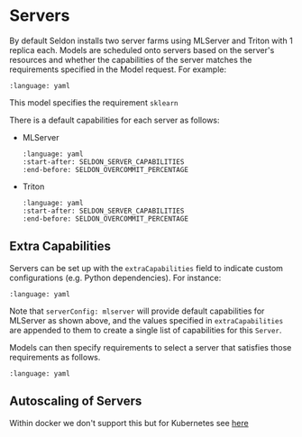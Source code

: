 # Servers

By default Seldon installs two server farms using MLServer and Triton with 1 replica each. Models are scheduled onto servers based on the server's resources and whether the capabilities of the server matches the requirements specified in the Model request. For example:

```{literalinclude} ../../../../samples/models/sklearn-iris-gs.yaml
:language: yaml
```

This model specifies the requirement `sklearn`

There is a default capabilities for each server as follows:

* MLServer
  ```{literalinclude} ../../../../operator/config/serverconfigs/mlserver.yaml
  :language: yaml
  :start-after: SELDON_SERVER_CAPABILITIES
  :end-before: SELDON_OVERCOMMIT_PERCENTAGE
* Triton
  ```{literalinclude} ../../../../operator/config/serverconfigs/triton.yaml
  :language: yaml
  :start-after: SELDON_SERVER_CAPABILITIES
  :end-before: SELDON_OVERCOMMIT_PERCENTAGE
  ```

## Extra Capabilities
Servers can be set up with the `extraCapabilities` field to indicate custom configurations (e.g. Python dependencies). For instance:

```{literalinclude} ../../../../samples/servers/mlserver-extra-capabilities.yaml
:language: yaml
```
Note that `serverConfig: mlserver` will provide default capabilities for MLServer as shown above, and the values specified in `extraCapabilities` are appended to them to create a single list of capabilities for this `Server`.

Models can then specify requirements to select a server that satisfies those requirements as follows.
```{literalinclude} ../../../../samples/models/extra-model-requirements.yaml
:language: yaml
```


## Autoscaling of Servers

Within docker we don't support this but for Kubernetes see [here](../kubernetes/autoscaling/index.md)


